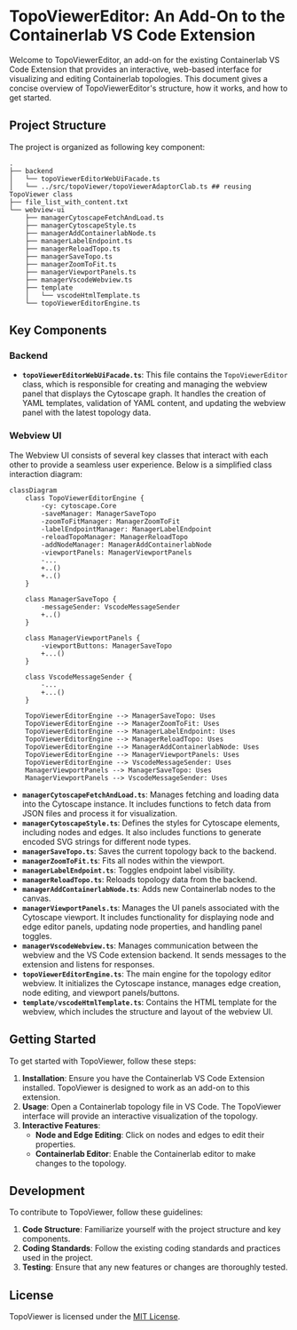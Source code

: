 # TopoViewerEditor: An Add-On to the Containerlab VS Code Extension

Welcome to TopoViewerEditor, an add-on for the existing Containerlab VS Code Extension that provides an interactive, web-based interface for visualizing and editing Containerlab topologies. This document gives a concise overview of TopoViewerEditor's structure, how it works, and how to get started.

## Project Structure

The project is organized as following key component:

```
.
├── backend
│   └── topoViewerEditorWebUiFacade.ts
│   └── ../src/topoViewer/topoViewerAdaptorClab.ts ## reusing TopoViewer class
├── file_list_with_content.txt
└── webview-ui
    ├── managerCytoscapeFetchAndLoad.ts
    ├── managerCytoscapeStyle.ts
    ├── managerAddContainerlabNode.ts
    ├── managerLabelEndpoint.ts
    ├── managerReloadTopo.ts
    ├── managerSaveTopo.ts
    ├── managerZoomToFit.ts
    ├── managerViewportPanels.ts
    ├── managerVscodeWebview.ts
    ├── template
    │   └── vscodeHtmlTemplate.ts
    └── topoViewerEditorEngine.ts
```

## Key Components

### Backend

- **`topoViewerEditorWebUiFacade.ts`**: This file contains the `TopoViewerEditor` class, which is responsible for creating and managing the webview panel that displays the Cytoscape graph. It handles the creation of YAML templates, validation of YAML content, and updating the webview panel with the latest topology data.

### Webview UI

The Webview UI consists of several key classes that interact with each other to provide a seamless user experience. Below is a simplified class interaction diagram:

```mermaid
classDiagram
    class TopoViewerEditorEngine {
        -cy: cytoscape.Core
        -saveManager: ManagerSaveTopo
        -zoomToFitManager: ManagerZoomToFit
        -labelEndpointManager: ManagerLabelEndpoint
        -reloadTopoManager: ManagerReloadTopo
        -addNodeManager: ManagerAddContainerlabNode
        -viewportPanels: ManagerViewportPanels
        -...
        +..()
        +..()
    }

    class ManagerSaveTopo {
        -messageSender: VscodeMessageSender
        +..()
    }

    class ManagerViewportPanels {
        -viewportButtons: ManagerSaveTopo
        +...()
    }

    class VscodeMessageSender {
        -...
        +...()
    }

    TopoViewerEditorEngine --> ManagerSaveTopo: Uses
    TopoViewerEditorEngine --> ManagerZoomToFit: Uses
    TopoViewerEditorEngine --> ManagerLabelEndpoint: Uses
    TopoViewerEditorEngine --> ManagerReloadTopo: Uses
    TopoViewerEditorEngine --> ManagerAddContainerlabNode: Uses
    TopoViewerEditorEngine --> ManagerViewportPanels: Uses
    TopoViewerEditorEngine --> VscodeMessageSender: Uses
    ManagerViewportPanels --> ManagerSaveTopo: Uses
    ManagerViewportPanels --> VscodeMessageSender: Uses
```

- **`managerCytoscapeFetchAndLoad.ts`**: Manages fetching and loading data into the Cytoscape instance. It includes functions to fetch data from JSON files and process it for visualization.
- **`managerCytoscapeStyle.ts`**: Defines the styles for Cytoscape elements, including nodes and edges. It also includes functions to generate encoded SVG strings for different node types.
- **`managerSaveTopo.ts`**: Saves the current topology back to the backend.
- **`managerZoomToFit.ts`**: Fits all nodes within the viewport.
- **`managerLabelEndpoint.ts`**: Toggles endpoint label visibility.
- **`managerReloadTopo.ts`**: Reloads topology data from the backend.
- **`managerAddContainerlabNode.ts`**: Adds new Containerlab nodes to the canvas.
- **`managerViewportPanels.ts`**: Manages the UI panels associated with the Cytoscape viewport. It includes functionality for displaying node and edge editor panels, updating node properties, and handling panel toggles.
- **`managerVscodeWebview.ts`**: Manages communication between the webview and the VS Code extension backend. It sends messages to the extension and listens for responses.
- **`topoViewerEditorEngine.ts`**: The main engine for the topology editor webview. It initializes the Cytoscape instance, manages edge creation, node editing, and viewport panels/buttons.
- **`template/vscodeHtmlTemplate.ts`**: Contains the HTML template for the webview, which includes the structure and layout of the webview UI.

## Getting Started

To get started with TopoViewer, follow these steps:

1. **Installation**: Ensure you have the Containerlab VS Code Extension installed. TopoViewer is designed to work as an add-on to this extension.
2. **Usage**: Open a Containerlab topology file in VS Code. The TopoViewer interface will provide an interactive visualization of the topology.
3. **Interactive Features**:
   - **Node and Edge Editing**: Click on nodes and edges to edit their properties.
   - **Containerlab Editor**: Enable the Containerlab editor to make changes to the topology.

## Development

To contribute to TopoViewer, follow these guidelines:

1. **Code Structure**: Familiarize yourself with the project structure and key components.
2. **Coding Standards**: Follow the existing coding standards and practices used in the project.
3. **Testing**: Ensure that any new features or changes are thoroughly tested.

## License

TopoViewer is licensed under the [MIT License](LICENSE).
